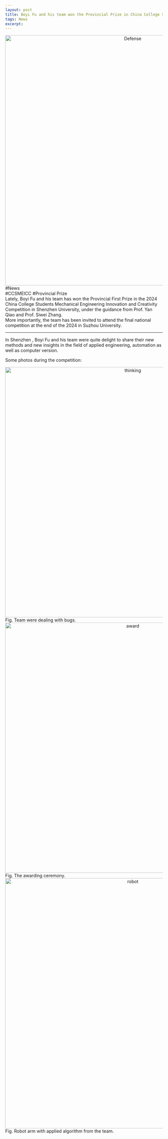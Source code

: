 ```yaml
---
layout: post
title: Boyi Fu and his team won the Provincial Prize in China College Students Mechanical Engineering Innovation and Creativity Competition Intelligent Precision Assembly Competition(Guangdong-HK-Macao)!
tags: News
excerpt: 
---
```


<div align="center">
  <img src="{{ site.baseurl }}/images/CCSMEICC/groupphoto.jpg" alt="Defense" width="800"/>
</div>
<div class="tooltip-container-lightblue">
  <span class="text-lightblue">#News</span>
</div><div class="tooltip-container-red"><span class="text-red">#CCSMEICC</span> <span class="text-red">#Provincial Prize</span> </div>
Lately, Boyi Fu and his team has won the Provincial First Prize in the 2024 China College Students Mechanical Engineering Innovation and Creativity Competition in Shenzhen University, under the guidance from Prof. Yan Qiao and Prof. Siwei Zhang.<br/>
More importantly, the team has been invited to attend the final national competition at the end of the 2024 in Suzhou University.
<br/>

---

In Shenzhen , Boyi Fu and his team were quite delight to share their new methods and new insights in the field of applied engineering, automation as well as computer version.<br/>

Some photos during the competition:
<p style="text-align: center;">
<div align="center">
  <img src="{{ site.baseurl }}/images/CCSMEICC/groupphoto2.jpg" alt="thinking" width="800"/><br/>
</div>
Fig. Team were dealing with bugs.

<div align="center">
  <img src="{{ site.baseurl }}/images/CCSMEICC/Award.jpg" alt="award" width="800"/><br/>
</div>
Fig. The awarding ceremony.

<div align="center">
  <img src="{{ site.baseurl }}/images/CCSMEICC/robot.jpg" alt="robot" width="800"/><br/>
</div>
Fig. Robot arm with applied algorithm from the team.

</p>
